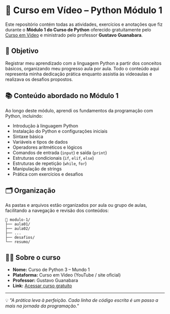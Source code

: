 
# 🐍 Curso em Vídeo – Python Módulo 1

Este repositório contém todas as atividades, exercícios e anotações que fiz durante o **Módulo 1 do Curso de Python** oferecido gratuitamente pelo [Curso em Vídeo](https://www.cursoemvideo.com/) e ministrado pelo professor **Gustavo Guanabara**.

## 🎯 Objetivo

Registrar meu aprendizado com a linguagem Python a partir dos conceitos básicos, organizando meu progresso aula por aula. Todo o conteúdo aqui representa minha dedicação prática enquanto assistia às videoaulas e realizava os desafios propostos.

## 📚 Conteúdo abordado no Módulo 1

Ao longo deste módulo, aprendi os fundamentos da programação com Python, incluindo:

- Introdução à linguagem Python
- Instalação do Python e configurações iniciais
- Sintaxe básica
- Variáveis e tipos de dados
- Operadores aritméticos e lógicos
- Comandos de entrada (`input`) e saída (`print`)
- Estruturas condicionais (`if`, `elif`, `else`)
- Estruturas de repetição (`while`, `for`)
- Manipulação de strings
- Prática com exercícios e desafios

## 🗂 Organização

As pastas e arquivos estão organizados por aula ou grupo de aulas, facilitando a navegação e revisão dos conteúdos:

```
📁 modulo-1/
├── aula01/
├── aula02/
├── ...
├── desafios/
└── resumo/
```

## 👨‍🏫 Sobre o curso

- **Nome:** Curso de Python 3 – Mundo 1
- **Plataforma:** Curso em Vídeo (YouTube / site oficial)
- **Professor:** Gustavo Guanabara
- **Link:** [Acessar curso gratuito](https://www.youtube.com/playlist?list=PLHz_AreHm4dm6wYOIW20Nyg12TAjmMGT-)

---

💡 *"A prática leva à perfeição. Cada linha de código escrita é um passo a mais na jornada da programação."*
